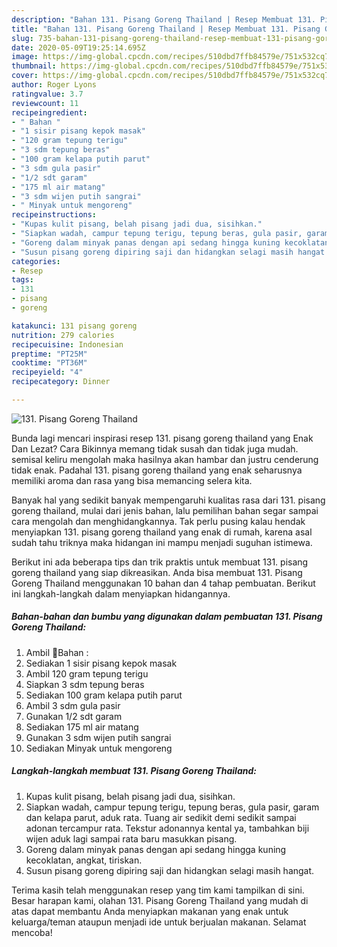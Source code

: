 ```yaml
---
description: "Bahan 131. Pisang Goreng Thailand | Resep Membuat 131. Pisang Goreng Thailand Yang Bikin Ngiler"
title: "Bahan 131. Pisang Goreng Thailand | Resep Membuat 131. Pisang Goreng Thailand Yang Bikin Ngiler"
slug: 735-bahan-131-pisang-goreng-thailand-resep-membuat-131-pisang-goreng-thailand-yang-bikin-ngiler
date: 2020-05-09T19:25:14.695Z
image: https://img-global.cpcdn.com/recipes/510dbd7ffb84579e/751x532cq70/131-pisang-goreng-thailand-foto-resep-utama.jpg
thumbnail: https://img-global.cpcdn.com/recipes/510dbd7ffb84579e/751x532cq70/131-pisang-goreng-thailand-foto-resep-utama.jpg
cover: https://img-global.cpcdn.com/recipes/510dbd7ffb84579e/751x532cq70/131-pisang-goreng-thailand-foto-resep-utama.jpg
author: Roger Lyons
ratingvalue: 3.7
reviewcount: 11
recipeingredient:
- " Bahan "
- "1 sisir pisang kepok masak"
- "120 gram tepung terigu"
- "3 sdm tepung beras"
- "100 gram kelapa putih parut"
- "3 sdm gula pasir"
- "1/2 sdt garam"
- "175 ml air matang"
- "3 sdm wijen putih sangrai"
- " Minyak untuk mengoreng"
recipeinstructions:
- "Kupas kulit pisang, belah pisang jadi dua, sisihkan."
- "Siapkan wadah, campur tepung terigu, tepung beras, gula pasir, garam dan kelapa parut, aduk rata. Tuang air sedikit demi sedikit sampai adonan tercampur rata. Tekstur adonannya kental ya, tambahkan biji wijen aduk lagi sampai rata baru masukkan pisang."
- "Goreng dalam minyak panas dengan api sedang hingga kuning kecoklatan, angkat, tiriskan."
- "Susun pisang goreng dipiring saji dan hidangkan selagi masih hangat."
categories:
- Resep
tags:
- 131
- pisang
- goreng

katakunci: 131 pisang goreng 
nutrition: 279 calories
recipecuisine: Indonesian
preptime: "PT25M"
cooktime: "PT36M"
recipeyield: "4"
recipecategory: Dinner

---
```



![131. Pisang Goreng Thailand](https://img-global.cpcdn.com/recipes/510dbd7ffb84579e/751x532cq70/131-pisang-goreng-thailand-foto-resep-utama.jpg)

Bunda lagi mencari inspirasi resep 131. pisang goreng thailand yang Enak Dan Lezat? Cara Bikinnya memang tidak susah dan tidak juga mudah. semisal keliru mengolah maka hasilnya akan hambar dan justru cenderung tidak enak. Padahal 131. pisang goreng thailand yang enak seharusnya memiliki aroma dan rasa yang bisa memancing selera kita.



Banyak hal yang sedikit banyak mempengaruhi kualitas rasa dari 131. pisang goreng thailand, mulai dari jenis bahan, lalu pemilihan bahan segar sampai cara mengolah dan menghidangkannya. Tak perlu pusing kalau hendak menyiapkan 131. pisang goreng thailand yang enak di rumah, karena asal sudah tahu triknya maka hidangan ini mampu menjadi suguhan istimewa.


Berikut ini ada beberapa tips dan trik praktis untuk membuat 131. pisang goreng thailand yang siap dikreasikan. Anda bisa membuat 131. Pisang Goreng Thailand menggunakan 10 bahan dan 4 tahap pembuatan. Berikut ini langkah-langkah dalam menyiapkan hidangannya.

<!--inarticleads1-->

##### Bahan-bahan dan bumbu yang digunakan dalam pembuatan 131. Pisang Goreng Thailand:

1. Ambil  🔹Bahan :
1. Sediakan 1 sisir pisang kepok masak
1. Ambil 120 gram tepung terigu
1. Siapkan 3 sdm tepung beras
1. Sediakan 100 gram kelapa putih parut
1. Ambil 3 sdm gula pasir
1. Gunakan 1/2 sdt garam
1. Sediakan 175 ml air matang
1. Gunakan 3 sdm wijen putih sangrai
1. Sediakan  Minyak untuk mengoreng




<!--inarticleads2-->

##### Langkah-langkah membuat 131. Pisang Goreng Thailand:

1. Kupas kulit pisang, belah pisang jadi dua, sisihkan.
1. Siapkan wadah, campur tepung terigu, tepung beras, gula pasir, garam dan kelapa parut, aduk rata. Tuang air sedikit demi sedikit sampai adonan tercampur rata. Tekstur adonannya kental ya, tambahkan biji wijen aduk lagi sampai rata baru masukkan pisang.
1. Goreng dalam minyak panas dengan api sedang hingga kuning kecoklatan, angkat, tiriskan.
1. Susun pisang goreng dipiring saji dan hidangkan selagi masih hangat.




Terima kasih telah menggunakan resep yang tim kami tampilkan di sini. Besar harapan kami, olahan 131. Pisang Goreng Thailand yang mudah di atas dapat membantu Anda menyiapkan makanan yang enak untuk keluarga/teman ataupun menjadi ide untuk berjualan makanan. Selamat mencoba!
